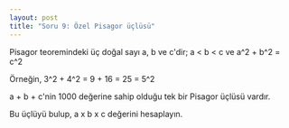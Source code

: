```yaml
---
layout: post
title: "Soru 9: Özel Pisagor üçlüsü"
---
```


Pisagor teoremindeki üç doğal sayı a, b ve c'dir; a < b < c ve a^2 + b^2 = c^2

Örneğin, 3^2 + 4^2 = 9 + 16 = 25 = 5^2

a + b + c'nin 1000 değerine sahip olduğu tek bir Pisagor üçlüsü vardır.

Bu üçlüyü bulup, a x b x c değerini hesaplayın.
